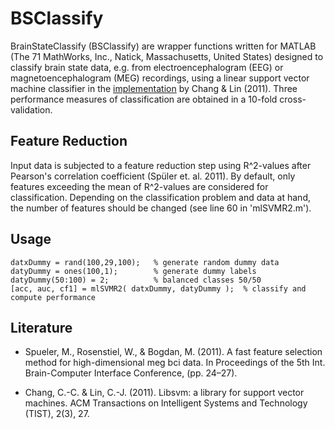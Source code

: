 # BSClassify
BrainStateClassify (BSClassify) are wrapper functions written for MATLAB (The
71 MathWorks, Inc., Natick, Massachusetts, United States) designed to classify brain state data, e.g. from 
electroencephalogram (EEG) or magnetoencephalogram (MEG) recordings, using a linear support
vector machine classifier in the [implementation](http://www.csie.ntu.edu.tw/~cjlin/libsvm/) by Chang & Lin (2011).
Three performance measures of classification are obtained in a 10-fold cross-validation. 

Feature Reduction
-----------------
Input data is subjected to a feature reduction step using R^2-values after Pearson's 
correlation coefficient (Spüler et. al. 2011). By default, only features exceeding the mean of R^2-values
are considered for classification. Depending on the classification problem and data 
at hand, the number of features should be changed (see line 60 in 'mlSVMR2.m').

Usage
-----
	datxDummy = rand(100,29,100); 	% generate random dummy data
	datyDummy = ones(100,1);		% generate dummy labels 
	datyDummy(50:100) = 2;			% balanced classes 50/50
	[acc, auc, cf1] = mlSVMR2( datxDummy, datyDummy );	% classify and compute performance


Literature
----------
- Spueler, M., Rosenstiel, W., & Bogdan, M. (2011). A fast feature selection method for high-dimensional meg bci data. In Proceedings of the 5th Int. Brain-Computer Interface Conference, (pp. 24–27).

- Chang, C.-C. & Lin, C.-J. (2011). Libsvm: a library for support vector machines. ACM Transactions on Intelligent Systems and Technology (TIST), 2(3), 27.

 